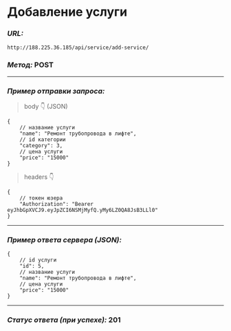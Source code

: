# Добавление услуги

### _URL:_

```text
http://188.225.36.185/api/service/add-service/
```

### _Метод:_ POST

<hr>

### _Пример отправки запроса:_

> body 👇 (JSON)

```json5
{
    // название услуги
    "name": "Ремонт трубопровода в лифте",
    // id категории
    "category": 3,
    // цена услуги
    "price": "15000"
}
```

> headers 👇

```json5
{
    // токен юзера
    "Authorization": "Bearer eyJhbGpXVCJ9.eyJpZCI6NSMjMyfQ.yMy6LZ0QA8JsB3LLl0"
}
```

<hr>

### _Пример ответа сервера (JSON):_

```json5
{
    // id услуги
    "id": 5,
    // название услуги
    "name": "Ремонт трубопровода в лифте",
    // цена услуги
    "price": "15000"
}
```

<hr>

### _Статус ответа (при успехе):_ 201

